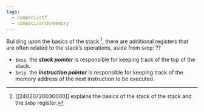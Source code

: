 ```yaml
---
tags:
  - compsci/ctf
  - compsci/arch/memory
---
```

Building upon the basics of the stack [^1], there are additional registers that are often related to the stack’s operations, aside from `$ebp`:
??
- `$esp`. the ***stack pointer*** is responsible for keeping track of the top of the stack.
- `$eip`. the ***instruction pointer*** is responsible for keeping track of the memory address of the next instruction to be executed. <!--SR:!2024-06-06,2,230-->

[^1]: [[24020720030000]] explains the basics of the stack of the stack and the `$ebp` register.